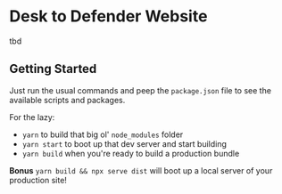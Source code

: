 # Desk to Defender Website

tbd

## Getting Started

Just run the usual commands and peep the `package.json` file to see the available scripts and packages.

For the lazy:

- `yarn` to build that big ol' `node_modules` folder
- `yarn start` to boot up that dev server and start building
- `yarn build` when you're ready to build a production bundle

**Bonus**
`yarn build && npx serve dist` will boot up a local server of your production site!

